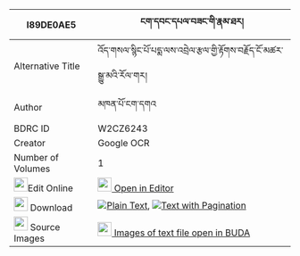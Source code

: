 |I89DE0AE5|ངག་དབང་དཔལ་བཟང་གི་རྣམ་ཐར། 
| --- | --- 
|Alternative Title |འོད་གསལ་སྙིང་པོ་པདྨ་ལས་འབྲེལ་རྩལ་གྱི་རྟོགས་བརྗོད་ངོ་མཚར་སྒྱུ་མའི་རོལ་གར།
|Author| མཁན་པོ་ངག་དགའ
|BDRC ID | W2CZ6243
|Creator | Google OCR
|Number of Volumes| 1
|<img width="25" src="https://img.icons8.com/color/25/000000/edit-property.png">Edit Online| [<img width="25" src="https://avatars.githubusercontent.com/u/45091458?s=200&v=4"> Open in Editor](http://editor.openpecha.org/I89DE0AE5)
|<img width="25" src="https://img.icons8.com/fluent/48/000000/download-2.png"/>  Download | [![](https://img.icons8.com/color/20/000000/txt.png)Plain Text](https://github.com/Openpecha/I89DE0AE5/releases/download/v1/ngawang_pal_zang_gi_namtar_plain_I89DE0AE5.zip), [![](https://img.icons8.com/color/20/000000/txt.png)Text with Pagination](https://github.com/Openpecha/I89DE0AE5/releases/download/v1/ngawang_pal_zang_gi_namtar_pages_I89DE0AE5.zip)
|<img width="25" src="https://img.icons8.com/plasticine/100/000000/pictures-folder.png"/>  Source Images | [<img width="25" src="https://library.bdrc.io/icons/BUDA-small.svg"> Images of text file open in BUDA](https://library.bdrc.io/show/bdr:W2CZ6243)